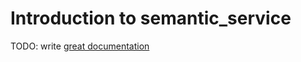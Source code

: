 # Introduction to semantic_service

TODO: write [great documentation](http://jacobian.org/writing/what-to-write/)
